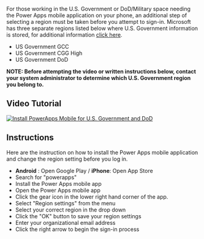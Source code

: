 For those working in the U.S. Government or DoD/Military space needing the Power Apps mobile application on your phone, an additional step of selecting a region must be taken before you attempt to sign-in.  Microsoft has three separate regions listed below where U.S. Government information is stored, for additional information [click here](https://docs.microsoft.com/en-us/power-platform/admin/microsoft-dynamics-365-government).
 - US Government GCC
 - US Government CGG High
 - US Government DoD

**NOTE: Before attempting the video or written instructions below, contact your system administrator to determine which U.S. Government region you belong to.**

## Video Tutorial
[![Install PowerApps Mobile for U.S. Government and DoD](http://img.youtube.com/vi/rP16iRNXq5M/0.jpg)](http://www.youtube.com/watch?v=rP16iRNXq5M "Install PowerApps Mobile for U.S. Government and DoD")

## Instructions
Here are the instruction on how to install the Power Apps mobile application and change the region setting before you log in.

 - **Android** : Open Google Play / **iPhone**: Open App Store
 - Search for "powerapps"
 - Install the Power Apps mobile app
 - Open the Power Apps mobile app
 - Click the gear icon in the lower right hand corner of the app.
 - Select "Region settings" from the menu
 - Select your correct region in the drop down
 - Click the "OK" button to save your region settings
 - Enter your organizational email address
 - Click the right arrow to begin the sign-in process

<!--stackedit_data:
eyJoaXN0b3J5IjpbMTQxNDY5MDMxNSwxOTE4NTExMjY2LC0xMD
A0MzcxMDM0LDg5NjMzMzQ4OV19
-->